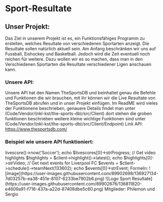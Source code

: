 # Sport-Resultate

## Unser Projekt:
Das Ziel in unserem Projekt ist es, ein Funktionsfähiges Programm zu erstellen, welches Resultate von verschiedenen Sportarten anzeigt. Die Resultate sollen natürlich aktuell sein. Am Anfang beschränken wir uns auf Fussball, Eishockey und Basketball. Jedoch wird die Zeit eventuell noch reichen für weitere. Dazu wollen wir es so machen, dass man in den Verschiedenen Sportarten die Resultate verschiedener Ligen anschauen kann.

### Unsere API:
Unsere API hat den Namen TheSportsDB und beinhaltet genau die Befehle und Funktionen die wir brauchen, mit ihr können wir die Live Resultate von TheSportsDB abrufen und in unser Projekt einfügen. Im ReadME wird vieles der Funktionene beschrieben, genauere Details findet man unter (Code/Vendor/(nkl-kst/the-sports-db)/src/Client) dort stehen die groben funktionen beschrieben weitere kleine wichtige Funktionen sind unter (Code/Vendor/(nkl-kst/the-sports-db)/src/Client/Endpoint)
Link API: https://www.thesportsdb.com/

### Beispiel wie unsere API funktioniert:
<?php

phpinfo();

exit;

// You need to load the Composer autoload file somewhere in your code before
require_once 'vendor/autoload.php';

use NklKst\TheSportsDb\Client\ClientFactory;

// Create a client
$client = ClientFactory::create();

// Get soccer livescores
$livescores = $client->livescore()->now('Soccer');
echo $livescores[0]->strProgress;

// Get video highlights
$highlights = $client->highlight()->latest();
echo $highlights[0]->strVideo;

// Get next events for Liverpool FC
$events = $client->schedule()->teamNext(133602);
echo $events[0]->strEvent;

Formeln: ![image](https://user-images.githubusercontent.com/89902698/136927134-7d03257b-ea38-451e-8107-6233be7902b6.png)

![Logo Sport Resultate](https://user-images.githubusercontent.com/89902676/136811820-e4609a91-f716-437a-a22d-87408dbe5c60.png)

Mitglieder: Philemon und Sergio
